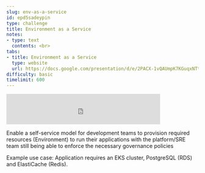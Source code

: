 ```yaml
---
slug: env-as-a-service
id: epd5sadeypin
type: challenge
title: Environment as a Service
notes:
- type: text
  contents: <br>
tabs:
- title: Environment as a Service
  type: website
  url: https://docs.google.com/presentation/d/e/2PACX-1vQAUmpK7KGuqxNTtM0vpWfRvvW9xI6uFpKbatWPOk2fGRs8EMFOP5BTcDXJw8T3ug/embed?start=false&loop=false&delayms=3000
difficulty: basic
timelimit: 600
---
```


<iframe style="position: relative; height: 80px; width: 80%;" src="https://drive.google.com/file/d/1EBvXABUS_KmdtH8lTZgoELpZdBnWwNXX/preview" title="Mp3 player" frameborder="0" allow="accelerometer; autoplay; clipboard-write; encrypted-media; gyroscope; picture-in-picture" allowfullscreen></iframe>

Enable a self-service model for development teams to provision required resources (Environment) to run their applications with the platform/SRE team still being able to enforce the necessary governance policies

Example use case: Application requires an EKS cluster, PostgreSQL (RDS) and ElastiCache (Redis).
